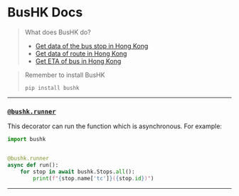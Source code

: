 # BusHK Docs

> What does BusHK do?
> - [Get data of the bus stop in Hong Kong](https://github.com/max-github110331/bushk/tree/main#get-data-of-the-bus-stop)
> - [Get data of route in Hong Kong](https://github.com/max-github110331/bushk/tree/main#get-data-of-the-route)
> - [Get ETA of bus in Hong Kong](https://github.com/max-github110331/bushk/tree/main#check-eta-of-bus)

> Remember to install BusHK
> ```shell
> pip install bushk
> ```

------------------------------
### [`@bushk.runner`](#bushkrunner)
This decorator can run the function which is asynchronous.
For example:
```py
import bushk


@bushk.runner
async def run():
    for stop in await bushk.Stops.all():
        print(f"{stop.name['tc']}({stop.id})")
```

------------------------------